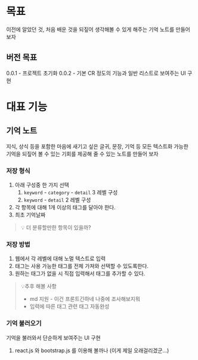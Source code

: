 # 목표
이전에 알았던 것, 처음 배운 것을 되짚어 생각해볼 수 있게 해주는 기억 노트를 만들어보자

## 버전 목표
0.0.1 - 프로젝트 초기화
0.0.2 - 기본 CR 정도의 기능과 일반 리스트로 보여주는 UI 구현

# 대표 기능

## 기억 노트
지식, 상식 등을 포함한 마음에 새기고 싶은 글귀, 문장, 기억 등 모든 텍스트화 가능한 기억을 되짚어 볼 수 있는 기회를 제공해 줄 수 있는 노트를 만들어 보자

### 저장 형식
1. 아래 구성중 한 가지 선택
    1. `keyword` - `category` - `detail` 3 레벨 구성
    2. `keyword` - `detail` 2 레벨 구성
2. 각 항목에 대해 1개 이상의 태그를 달아야 한다.
3. 최초 기억날짜

> 💡 더 분류할만한 항목이 있을까?

### 저장 방법
1. 웹에서 각 레벨에 대해 노멀 텍스트로 입력
2. 태그는 사용 가능한 태그를 전체 가져와 선택할 수 있도록한다.
3. 원하는 태그가 없을 시 직접 입력해서 태그를 추가할 수 있다.

> 💡추후 해볼 사항
> - md 지원 - 이건 프론트긴하네 나중에 조사해보지뭐
> - 입력에 따른 태그 관련 태그 자동완성

### 기억 불러오기
기억을 불러와서 단순하게 보여주는 UI 구현
1. react.js 와 bootstrap.js 를 이용해 볼까나 (이게 제일 오래걸리겠군...)
